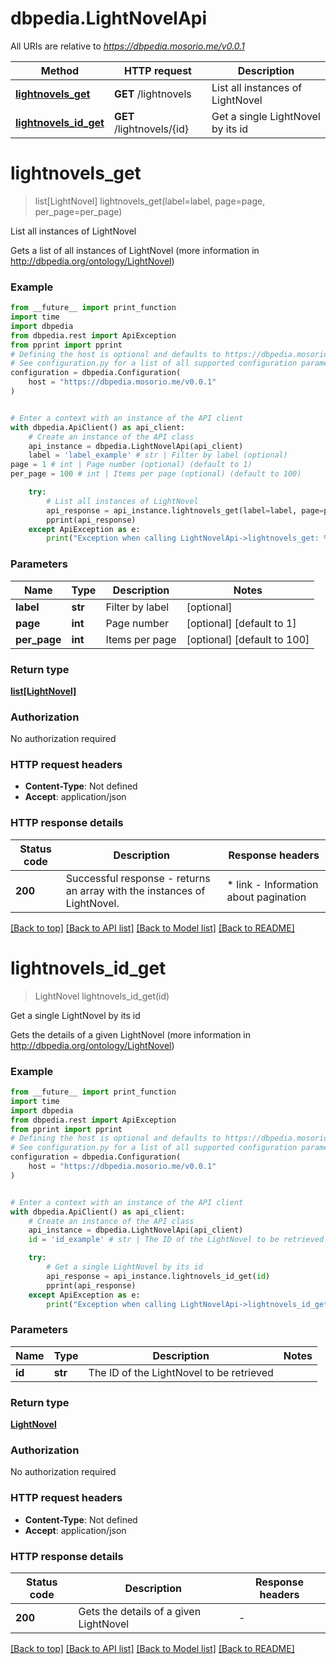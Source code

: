 # dbpedia.LightNovelApi

All URIs are relative to *https://dbpedia.mosorio.me/v0.0.1*

Method | HTTP request | Description
------------- | ------------- | -------------
[**lightnovels_get**](LightNovelApi.md#lightnovels_get) | **GET** /lightnovels | List all instances of LightNovel
[**lightnovels_id_get**](LightNovelApi.md#lightnovels_id_get) | **GET** /lightnovels/{id} | Get a single LightNovel by its id


# **lightnovels_get**
> list[LightNovel] lightnovels_get(label=label, page=page, per_page=per_page)

List all instances of LightNovel

Gets a list of all instances of LightNovel (more information in http://dbpedia.org/ontology/LightNovel)

### Example

```python
from __future__ import print_function
import time
import dbpedia
from dbpedia.rest import ApiException
from pprint import pprint
# Defining the host is optional and defaults to https://dbpedia.mosorio.me/v0.0.1
# See configuration.py for a list of all supported configuration parameters.
configuration = dbpedia.Configuration(
    host = "https://dbpedia.mosorio.me/v0.0.1"
)


# Enter a context with an instance of the API client
with dbpedia.ApiClient() as api_client:
    # Create an instance of the API class
    api_instance = dbpedia.LightNovelApi(api_client)
    label = 'label_example' # str | Filter by label (optional)
page = 1 # int | Page number (optional) (default to 1)
per_page = 100 # int | Items per page (optional) (default to 100)

    try:
        # List all instances of LightNovel
        api_response = api_instance.lightnovels_get(label=label, page=page, per_page=per_page)
        pprint(api_response)
    except ApiException as e:
        print("Exception when calling LightNovelApi->lightnovels_get: %s\n" % e)
```

### Parameters

Name | Type | Description  | Notes
------------- | ------------- | ------------- | -------------
 **label** | **str**| Filter by label | [optional] 
 **page** | **int**| Page number | [optional] [default to 1]
 **per_page** | **int**| Items per page | [optional] [default to 100]

### Return type

[**list[LightNovel]**](LightNovel.md)

### Authorization

No authorization required

### HTTP request headers

 - **Content-Type**: Not defined
 - **Accept**: application/json

### HTTP response details
| Status code | Description | Response headers |
|-------------|-------------|------------------|
**200** | Successful response - returns an array with the instances of LightNovel. |  * link - Information about pagination <br>  |

[[Back to top]](#) [[Back to API list]](../README.md#documentation-for-api-endpoints) [[Back to Model list]](../README.md#documentation-for-models) [[Back to README]](../README.md)

# **lightnovels_id_get**
> LightNovel lightnovels_id_get(id)

Get a single LightNovel by its id

Gets the details of a given LightNovel (more information in http://dbpedia.org/ontology/LightNovel)

### Example

```python
from __future__ import print_function
import time
import dbpedia
from dbpedia.rest import ApiException
from pprint import pprint
# Defining the host is optional and defaults to https://dbpedia.mosorio.me/v0.0.1
# See configuration.py for a list of all supported configuration parameters.
configuration = dbpedia.Configuration(
    host = "https://dbpedia.mosorio.me/v0.0.1"
)


# Enter a context with an instance of the API client
with dbpedia.ApiClient() as api_client:
    # Create an instance of the API class
    api_instance = dbpedia.LightNovelApi(api_client)
    id = 'id_example' # str | The ID of the LightNovel to be retrieved

    try:
        # Get a single LightNovel by its id
        api_response = api_instance.lightnovels_id_get(id)
        pprint(api_response)
    except ApiException as e:
        print("Exception when calling LightNovelApi->lightnovels_id_get: %s\n" % e)
```

### Parameters

Name | Type | Description  | Notes
------------- | ------------- | ------------- | -------------
 **id** | **str**| The ID of the LightNovel to be retrieved | 

### Return type

[**LightNovel**](LightNovel.md)

### Authorization

No authorization required

### HTTP request headers

 - **Content-Type**: Not defined
 - **Accept**: application/json

### HTTP response details
| Status code | Description | Response headers |
|-------------|-------------|------------------|
**200** | Gets the details of a given LightNovel |  -  |

[[Back to top]](#) [[Back to API list]](../README.md#documentation-for-api-endpoints) [[Back to Model list]](../README.md#documentation-for-models) [[Back to README]](../README.md)


